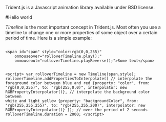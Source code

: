 Trident.js is a Javascript animation library available under BSD license.

#Hello world

*Timeline* is the most important concept in Trident.js. Most often you
use a timeline to change one or more properties of some object over a
certain period of time. Here is a simple example:

<code>
&lt;span id="span" style="color:rgb(0,0,255)" 
    onmouseover="rolloverTimeline.play();" 
    onmouseout="rolloverTimeline.playReverse();"&gt;Some text&lt;/span&gt;

&lt;script&gt;
  var rolloverTimeline = new Timeline(span.style);
  rolloverTimeline.addPropertiesToInterpolate([
    // interpolate the foreground color between blue and red
    {property: "color", from: "rgb(0,0,255)", to: "rgb(255,0,0)", 
      interpolator: new RGBPropertyInterpolator()},
    // interpolate the background color between white and light yellow
    {property: "backgroundColor", from: "rgb(255,255,255)", to: "rgb(255,255,200)", 
      interpolator: new RGBPropertyInterpolator()}
  ]);
  // over the period of 2 seconds
  rolloverTimeline.duration = 2000;
&lt;/script&gt;
</code>